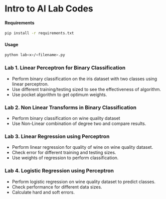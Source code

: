 # Intro to AI Lab Codes


#### Requirements
```bash
pip install -r requirements.txt
```

#### Usage
```bash
python lab<x>/<filename>.py
```

### Lab 1. Linear Perceptron for Binary Classification
* Perform binary classification on the iris dataset with two classes using linear perceptron.
* Use different training/testing sized to see the effectiveness of algorithm.
* Use pocket algorithm to get optimum weights.


### Lab 2. Non Linear Transforms in Binary Classification
* Perform binary classification on wine quality dataset
* Use Non-Linear combination of degree two and compare results.


### Lab 3. Linear Regression using Perceptron
* Perform linear regression for quality of wine on wine quality dataset.
* Check error for different training and testing sizes.
* Use weights of regression to perform classification.


### Lab 4. Logistic Regression using Perceptron
* Perform logistic regression on wine quality dataset to predict classes.
* Check performance for different data sizes.
* Calculate hard and soft errors.
